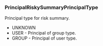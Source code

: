 ### PrincipalRiskySummaryPrincipalType
Principal type for risk summary.

- UNKNOWN
- USER - Principal of group type.
- GROUP - Principal of user type.
